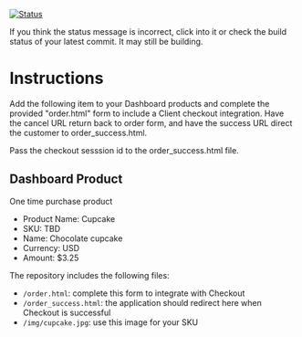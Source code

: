 [![Status](https://img.shields.io/badge/status-SUBMITTABLE%20COMMIT:%209684e8f8a73d89a7f2b10482c0e0b3fd9268bd01-brightgreen.svg)](https://github.com/andremcb/bakery_scaffold_AApE3fQi8zR0pcdo/commit/9684e8f8a73d89a7f2b10482c0e0b3fd9268bd01)

































































































If you think the status message is incorrect, click into it or check the build status of your latest commit. It may still be building.

# Instructions 

Add the following item to your Dashboard products and complete the provided "order.html" form to include a Client checkout integration. Have the cancel URL return back to order form, and have the success URL direct the customer to order_success.html. 

Pass the checkout sesssion id to the order_success.html file.

## Dashboard Product
One time purchase product
* Product Name: Cupcake
* SKU: TBD
* Name: Chocolate cupcake
* Currency: USD
* Amount: $3.25

The repository includes the following files:
* `/order.html`: complete this form to integrate with Checkout
* `/order_success.html`: the application should redirect here when Checkout is successful
* `/img/cupcake.jpg`: use this image for your SKU
